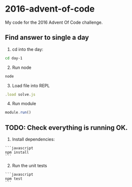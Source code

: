 # 2016-advent-of-code

My code for the 2016 Advent Of Code challenge.

## Find answer to single a day

  1. cd into the day:
  ```bash
  cd day-1
  ```

  2. Run node
  ```bash
  node
  ```

  3. Load file into REPL
  ```javascript
  .load solve.js
  ```

  4. Run module
  ```javascript
  module.run()
  ```

## TODO: Check everything is running OK.

  1. Install dependencies:

    ```javascript
    npm install
    ```

  2. Run the unit tests

    ```javascript
    npm test
    ```
